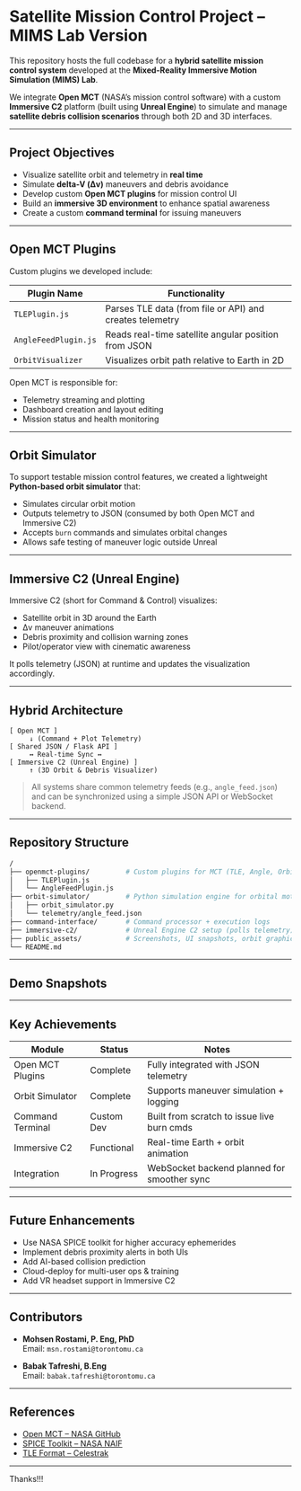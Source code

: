 #  Satellite Mission Control Project – MIMS Lab Version

This repository hosts the full codebase for a **hybrid satellite mission control system** developed at the **Mixed-Reality Immersive Motion Simulation (MIMS) Lab**.

We integrate **Open MCT** (NASA’s mission control software) with a custom **Immersive C2** platform (built using **Unreal Engine**) to simulate and manage **satellite debris collision scenarios** through both 2D and 3D interfaces.

---

##  Project Objectives

- Visualize satellite orbit and telemetry in **real time**
- Simulate **delta-V (Δv)** maneuvers and debris avoidance
- Develop custom **Open MCT plugins** for mission control UI
- Build an **immersive 3D environment** to enhance spatial awareness
- Create a custom **command terminal** for issuing maneuvers

---

##  Open MCT Plugins

Custom plugins we developed include:

| Plugin Name        | Functionality                                               |
|--------------------|-------------------------------------------------------------|
| `TLEPlugin.js`     | Parses TLE data (from file or API) and creates telemetry    |
| `AngleFeedPlugin.js` | Reads real-time satellite angular position from JSON       |
| `OrbitVisualizer`  | Visualizes orbit path relative to Earth in 2D               |


Open MCT is responsible for:

- Telemetry streaming and plotting
- Dashboard creation and layout editing
- Mission status and health monitoring

---

##  Orbit Simulator

To support testable mission control features, we created a lightweight **Python-based orbit simulator** that:

- Simulates circular orbit motion
- Outputs telemetry to JSON (consumed by both Open MCT and Immersive C2)
- Accepts `burn` commands and simulates orbital changes
- Allows safe testing of maneuver logic outside Unreal

---

## Immersive C2 (Unreal Engine)

Immersive C2 (short for Command & Control) visualizes:

- Satellite orbit in 3D around the Earth
- Δv maneuver animations
- Debris proximity and collision warning zones
- Pilot/operator view with cinematic awareness

It polls telemetry (JSON) at runtime and updates the visualization accordingly.

---

##  Hybrid Architecture

```
[ Open MCT ]
     ↓ (Command + Plot Telemetry)
[ Shared JSON / Flask API ]
     ↔ Real-time Sync ↔
[ Immersive C2 (Unreal Engine) ]
     ↑ (3D Orbit & Debris Visualizer)
```

> All systems share common telemetry feeds (e.g., `angle_feed.json`) and can be synchronized using a simple JSON API or WebSocket backend.

---

## Repository Structure

```bash
/
├── openmct-plugins/         # Custom plugins for MCT (TLE, Angle, Orbit)
│   ├── TLEPlugin.js
│   └── AngleFeedPlugin.js
├── orbit-simulator/         # Python simulation engine for orbital motion
│   ├── orbit_simulator.py
│   └── telemetry/angle_feed.json
├── command-interface/       # Command processor + execution logs
├── immersive-c2/            # Unreal Engine C2 setup (polls telemetry)
├── public_assets/           # Screenshots, UI snapshots, orbit graphics
└── README.md
```

---

##  Demo Snapshots



---

##  Key Achievements

| Module            | Status        | Notes                                        |
|------------------|---------------|----------------------------------------------|
| Open MCT Plugins |  Complete    | Fully integrated with JSON telemetry         |
| Orbit Simulator  |  Complete    | Supports maneuver simulation + logging       |
| Command Terminal |  Custom Dev | Built from scratch to issue live burn cmds   |
| Immersive C2     |  Functional  | Real-time Earth + orbit animation            |
| Integration      |  In Progress| WebSocket backend planned for smoother sync  |

---

##  Future Enhancements

-  Use NASA SPICE toolkit for higher accuracy ephemerides
-  Implement debris proximity alerts in both UIs
-  Add AI-based collision prediction
-  Cloud-deploy for multi-user ops & training
-  Add VR headset support in Immersive C2

---

##  Contributors

  - **Mohsen Rostami, P. Eng, PhD**  
  Email: `msn.rostami@torontomu.ca`

- **Babak Tafreshi, B.Eng**  
  Email: `babak.tafreshi@torontomu.ca`

---

##  References

- [Open MCT – NASA GitHub](https://github.com/nasa/openmct)
- [SPICE Toolkit – NASA NAIF](https://naif.jpl.nasa.gov/naif/)
- [TLE Format – Celestrak](https://celestrak.org/)

---

Thanks!!!
